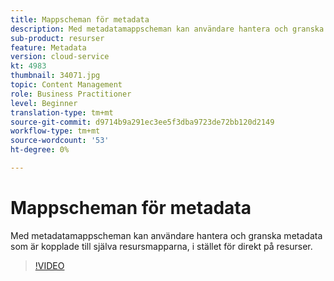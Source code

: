 ```yaml
---
title: Mappscheman för metadata
description: Med metadatamappscheman kan användare hantera och granska metadata som är kopplade till själva resursmapparna, i stället för direkt på resurser.
sub-product: resurser
feature: Metadata
version: cloud-service
kt: 4983
thumbnail: 34071.jpg
topic: Content Management
role: Business Practitioner
level: Beginner
translation-type: tm+mt
source-git-commit: d9714b9a291ec3ee5f3dba9723de72bb120d2149
workflow-type: tm+mt
source-wordcount: '53'
ht-degree: 0%

---
```



# Mappscheman för metadata

Med metadatamappscheman kan användare hantera och granska metadata som är kopplade till själva resursmapparna, i stället för direkt på resurser.

>[!VIDEO](https://video.tv.adobe.com/v/34071/?quality=12&learn=on&hidetitle=true)
